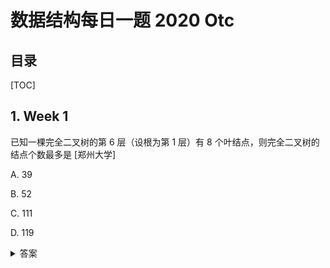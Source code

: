 数据结构每日一题 2020 Otc
===

目录
---

[TOC]

## 1. Week 1

已知一棵完全二叉树的第 6 层（设根为第 1 层）有 8 个叶结点，则完全二叉树的结点个数最多是          [郑州大学]

A.   39

B.   52

C.   111

D.   119

<details>
<summary>答案</summary>
答案：C<br>
解析：1、第六层只有六个节点，且为叶节点（常想到的）——节点最少情况；<br>
2、第六层满节点，但是其中的八个节点没有孩子节点，因此其也是叶节点（不易想到）——节点最多情况；
本题正是考察第二种情况。<br>
首先，前六层满节点，那么节点个数为：26-1=63<br>
其次，第六层有26-1 =32个节点，其中有8个没有孩子节点，说明第七层有（32-8）*2=48个节点。<br>
因此，最多情况下共有：63+48=111个节点。
</details>
